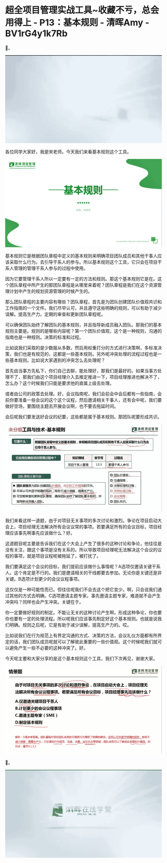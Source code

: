 # 超全项目管理实战工具~收藏不亏，总会用得上 - P13：基本规则 - 清晖Amy - BV1rG4y1k7Rb

🎼。

![](img/9017b56c87437c21731c5c49d697fa91_1.png)

各位同学大家好，我是宋老师。今天我们来看基本规则这个工具。

![](img/9017b56c87437c21731c5c49d697fa91_3.png)

基本规则它是根据团队章程中定义的基本规则来明确项目团队成员和其他干事人应该采取什么行为。去引导干系人的参与。所以基本规则这个工具，它只会在项目干系人管理的管理干系人参与的过程中使用。

因为它要管理干系人所以一定要有一定的方法和规则。那这个基本规则它是在。这个团队章程中所产生的那团队章程是从哪里来着呢？团队章程是我们在这个资源管理计划中产生的规划资源管理的时候产生的。

那么团队章程的主要内容有哪些？团队章程，首先是为团队创建团队价值观共识和工作指南的一个文件。我们尽早认可，并且遵守这些明确的规则，可以有助于减少误解。提高生产力。定期的审查和更新团队章程呢。

可以确保团队始终了解团队的基本规则，并且指导新成员融入团队。那我们的基本规则主要是。规则的是哪些内容呢？第一个团队价值观，这个是一种规则，沟通的指南也是一种规则。决策的标准和过程。

比如说我们采取的是少数服从多数，然后用权重打分的方式进行决策啊，多标准决策，我们也是有规范的，这都是一些基本规则。另外呢冲突处理的流程过程也是一些基本规则。比如说大家遇到的冲突怎么去处理呢？

首先由当事方先私下，你们自己去聊，能处理好，那我们是最好的。如果当事方处理不了，那我们由这个项目经理介入去推定推进一下，项目经理推进也解决不了，怎么办？这个时候我们只能是要求他的直属上级去处理。

或者由公司的政策去处理。好，会议指南呢，我们会前会中会后都有一些指南，会前你要准备一些会议的这个这个议程，然后邀请相关干事人，还有会中呢，我们要做好空场，要围绕主题去开展会议啊，也不要去拖延时间。

会后呢我们要发送好会议的纪要，这些都是属于基本规则。那团队呢要形成共识。

![](img/9017b56c87437c21731c5c49d697fa91_5.png)

我们来看这样一道题，由于对项目无关事项的多次讨论和激烈。争论在项目启动大会上，项目经理无法解决所有会议议常的事项。若要满足所有的会议目标，项目经理应该事先啊事先应该做什么？好。

这道题目呢主要是告诉我们在这个大会上产生了很多的这种讨论和争论，他往往是没有关注，跟这个事项是没有关系的。所以导致项目经理呢无法解决这个会议的议程的事项，就是项目议程呢被拖延了，被打扰了。

我们要满足这个会议的目标，我们提前应该做什么事情呢？A选项仅邀请关键干系人。这个肯定是不行的。我们是邀请相关的干线都要去参加。无论你是关键还是非关键。B选项计划更少的会议议程事项。

这仅仅是一种可能性而已。但往往呢我们不会去这个把它变少。啊，只会说我们通过其他的方式去明确。C选项邀请主题专家。事先邀请主题专家，难道就不会产生冲突吗？同样也会产生冲突。关键在于。

你一定要做好规则的制定。不能让无关的这种讨论产生啊，形成这种争论，你也要你也要有一定的处理流程。所以呢我们应该事先制定好这个基本规则。也就是说我们明确。规则之后呢，它是有助于减少误解，提高生产力的。哎。

比如说我们在行为规范上有界定沟通的方式、决策的方法，会议礼仪方面都有所界定的话，我们团队成员呢就可以了解彼此重要的一些价值观。这个时候呢我们就可以避免产生一些不必要的这种冲突了。好。

今天呢主要和大家分享的是这个基本规则这个工具，我们下次再见，谢谢大家。

![](img/9017b56c87437c21731c5c49d697fa91_7.png)

🎼。

![](img/9017b56c87437c21731c5c49d697fa91_9.png)